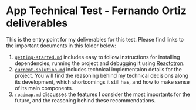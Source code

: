 # App Technical Test - Fernando Ortiz deliverables

This is the entry point for my deliverables for this test. Please find links to the important documents in this folder below:

1. [`getting-started.md`](./getting-started.md) includes easy to follow instructions for installing dependencies, running the project and debugging it using [Reactotron](https://github.com/infinitered/reactotron).
2. [`current-solution.md`](./current-solution.md) includes technical implementaion details for the project. You will find the reasoning behind my technical decisions along its development, which shortcomings it still has, and how to make sense of its main components.
3. [`roadmap.md`](./roadmap.md) discusses the features I consider the most importants for the future, and the reasoning behind these recommendations.
